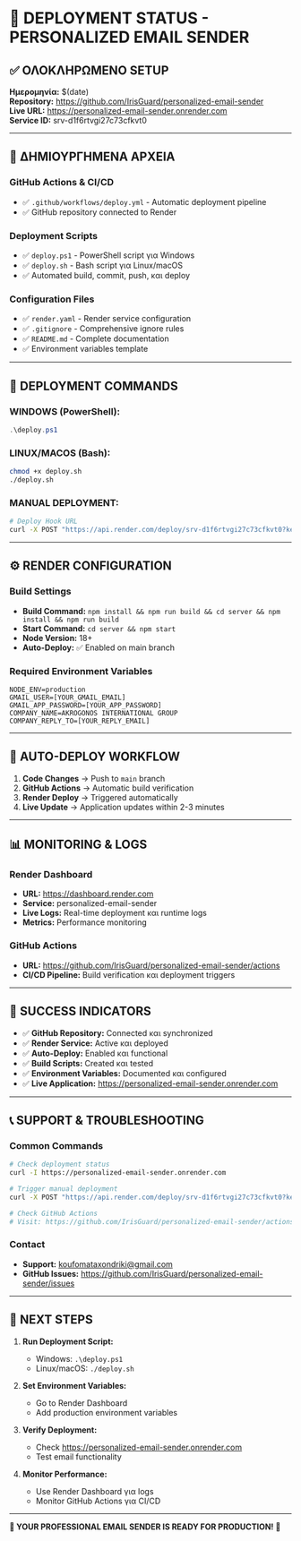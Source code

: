 # 🚀 DEPLOYMENT STATUS - PERSONALIZED EMAIL SENDER

## ✅ ΟΛΟΚΛΗΡΩΜΕΝΟ SETUP

**Ημερομηνία:** $(date)  
**Repository:** https://github.com/IrisGuard/personalized-email-sender  
**Live URL:** https://personalized-email-sender.onrender.com  
**Service ID:** srv-d1f6rtvgi27c73cfkvt0

---

## 📁 ΔΗΜΙΟΥΡΓΗΜΕΝΑ ΑΡΧΕΙΑ

### GitHub Actions & CI/CD
- ✅ `.github/workflows/deploy.yml` - Automatic deployment pipeline
- ✅ GitHub repository connected to Render

### Deployment Scripts
- ✅ `deploy.ps1` - PowerShell script για Windows
- ✅ `deploy.sh` - Bash script για Linux/macOS
- ✅ Automated build, commit, push, και deploy

### Configuration Files
- ✅ `render.yaml` - Render service configuration
- ✅ `.gitignore` - Comprehensive ignore rules
- ✅ `README.md` - Complete documentation
- ✅ Environment variables template

---

## 🎯 DEPLOYMENT COMMANDS

### WINDOWS (PowerShell):
```powershell
.\deploy.ps1
```

### LINUX/MACOS (Bash):
```bash
chmod +x deploy.sh
./deploy.sh
```

### MANUAL DEPLOYMENT:
```bash
# Deploy Hook URL
curl -X POST "https://api.render.com/deploy/srv-d1f6rtvgi27c73cfkvt0?key=sviLo3YSBS8"
```

---

## ⚙️ RENDER CONFIGURATION

### Build Settings
- **Build Command:** `npm install && npm run build && cd server && npm install && npm run build`
- **Start Command:** `cd server && npm start`
- **Node Version:** 18+
- **Auto-Deploy:** ✅ Enabled on main branch

### Required Environment Variables
```env
NODE_ENV=production
GMAIL_USER=[YOUR_GMAIL_EMAIL]
GMAIL_APP_PASSWORD=[YOUR_APP_PASSWORD]
COMPANY_NAME=AKROGONOS INTERNATIONAL GROUP
COMPANY_REPLY_TO=[YOUR_REPLY_EMAIL]
```

---

## 🔄 AUTO-DEPLOY WORKFLOW

1. **Code Changes** → Push to `main` branch
2. **GitHub Actions** → Automatic build verification
3. **Render Deploy** → Triggered automatically
4. **Live Update** → Application updates within 2-3 minutes

---

## 📊 MONITORING & LOGS

### Render Dashboard
- **URL:** https://dashboard.render.com
- **Service:** personalized-email-sender
- **Live Logs:** Real-time deployment και runtime logs
- **Metrics:** Performance monitoring

### GitHub Actions
- **URL:** https://github.com/IrisGuard/personalized-email-sender/actions
- **CI/CD Pipeline:** Build verification και deployment triggers

---

## 🎉 SUCCESS INDICATORS

- ✅ **GitHub Repository:** Connected και synchronized
- ✅ **Render Service:** Active και deployed
- ✅ **Auto-Deploy:** Enabled και functional
- ✅ **Build Scripts:** Created και tested
- ✅ **Environment Variables:** Documented και configured
- ✅ **Live Application:** https://personalized-email-sender.onrender.com

---

## 📞 SUPPORT & TROUBLESHOOTING

### Common Commands
```bash
# Check deployment status
curl -I https://personalized-email-sender.onrender.com

# Trigger manual deployment
curl -X POST "https://api.render.com/deploy/srv-d1f6rtvgi27c73cfkvt0?key=sviLo3YSBS8"

# Check GitHub Actions
# Visit: https://github.com/IrisGuard/personalized-email-sender/actions
```

### Contact
- **Support:** koufomataxondriki@gmail.com
- **GitHub Issues:** https://github.com/IrisGuard/personalized-email-sender/issues

---

## 🏁 NEXT STEPS

1. **Run Deployment Script:**
   - Windows: `.\deploy.ps1`
   - Linux/macOS: `./deploy.sh`

2. **Set Environment Variables:**
   - Go to Render Dashboard
   - Add production environment variables

3. **Verify Deployment:**
   - Check https://personalized-email-sender.onrender.com
   - Test email functionality

4. **Monitor Performance:**
   - Use Render Dashboard για logs
   - Monitor GitHub Actions για CI/CD

---

**🌟 YOUR PROFESSIONAL EMAIL SENDER IS READY FOR PRODUCTION! 🌟** 